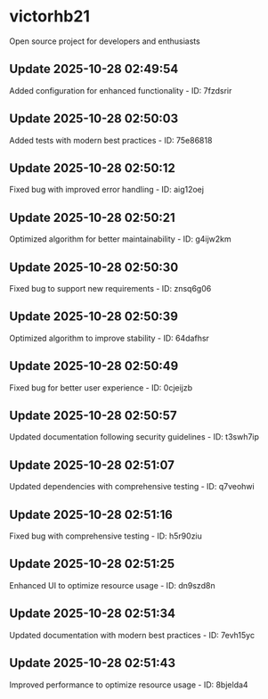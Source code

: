 # victorhb21
Open source project for developers and enthusiasts

## Update 2025-10-28 02:49:54
Added configuration for enhanced functionality - ID: 7fzdsrir


## Update 2025-10-28 02:50:03
Added tests with modern best practices - ID: 75e86818


## Update 2025-10-28 02:50:12
Fixed bug with improved error handling - ID: aig12oej


## Update 2025-10-28 02:50:21
Optimized algorithm for better maintainability - ID: g4ijw2km


## Update 2025-10-28 02:50:30
Fixed bug to support new requirements - ID: znsq6g06


## Update 2025-10-28 02:50:39
Optimized algorithm to improve stability - ID: 64dafhsr


## Update 2025-10-28 02:50:49
Fixed bug for better user experience - ID: 0cjeijzb


## Update 2025-10-28 02:50:57
Updated documentation following security guidelines - ID: t3swh7ip


## Update 2025-10-28 02:51:07
Updated dependencies with comprehensive testing - ID: q7veohwi


## Update 2025-10-28 02:51:16
Fixed bug with comprehensive testing - ID: h5r90ziu


## Update 2025-10-28 02:51:25
Enhanced UI to optimize resource usage - ID: dn9szd8n


## Update 2025-10-28 02:51:34
Updated documentation with modern best practices - ID: 7evh15yc


## Update 2025-10-28 02:51:43
Improved performance to optimize resource usage - ID: 8bjelda4

